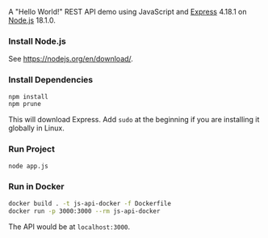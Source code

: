 A "Hello World!" REST API demo using JavaScript and [Express](https://expressjs.com/) 4.18.1 on [Node.js](https://nodejs.org/en/) 18.1.0.

### Install Node.js

See https://nodejs.org/en/download/.

### Install Dependencies

```bash
npm install
npm prune
```

This will download Express. Add ```sudo``` at the beginning if you are installing it globally in Linux.

### Run Project

```bash
node app.js
```

### Run in Docker

```bash
docker build . -t js-api-docker -f Dockerfile
docker run -p 3000:3000 --rm js-api-docker
```

The API would be at ```localhost:3000```.
